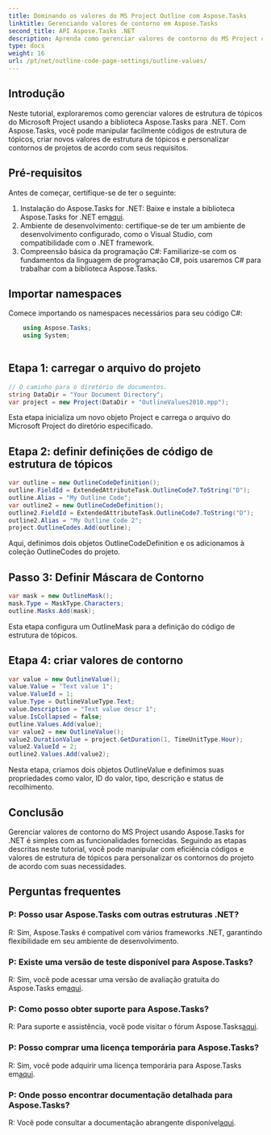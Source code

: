 ```yaml
---
title: Dominando os valores do MS Project Outline com Aspose.Tasks
linktitle: Gerenciando valores de contorno em Aspose.Tasks
second_title: API Aspose.Tasks .NET
description: Aprenda como gerenciar valores de contorno do MS Project com eficiência usando Aspose.Tasks for .NET. Personalize os contornos do projeto com facilidade.
type: docs
weight: 16
url: /pt/net/outline-code-page-settings/outline-values/
---
```

## Introdução
Neste tutorial, exploraremos como gerenciar valores de estrutura de tópicos do Microsoft Project usando a biblioteca Aspose.Tasks para .NET. Com Aspose.Tasks, você pode manipular facilmente códigos de estrutura de tópicos, criar novos valores de estrutura de tópicos e personalizar contornos de projetos de acordo com seus requisitos.
## Pré-requisitos
Antes de começar, certifique-se de ter o seguinte:
1.  Instalação do Aspose.Tasks for .NET: Baixe e instale a biblioteca Aspose.Tasks for .NET em[aqui](https://releases.aspose.com/tasks/net/).
2. Ambiente de desenvolvimento: certifique-se de ter um ambiente de desenvolvimento configurado, como o Visual Studio, com compatibilidade com o .NET framework.
3. Compreensão básica da programação C#: Familiarize-se com os fundamentos da linguagem de programação C#, pois usaremos C# para trabalhar com a biblioteca Aspose.Tasks.

## Importar namespaces
Comece importando os namespaces necessários para seu código C#:
```csharp
    using Aspose.Tasks;
    using System;
    
```
## Etapa 1: carregar o arquivo do projeto
```csharp
// O caminho para o diretório de documentos.
string DataDir = "Your Document Directory";
var project = new Project(DataDir + "OutlineValues2010.mpp");
```
Esta etapa inicializa um novo objeto Project e carrega o arquivo do Microsoft Project do diretório especificado.
## Etapa 2: definir definições de código de estrutura de tópicos
```csharp
var outline = new OutlineCodeDefinition();
outline.FieldId = ExtendedAttributeTask.OutlineCode7.ToString("D");
outline.Alias = "My Outline Code";
var outline2 = new OutlineCodeDefinition();
outline2.FieldId = ExtendedAttributeTask.OutlineCode7.ToString("D");
outline2.Alias = "My Outline Code 2";
project.OutlineCodes.Add(outline);
```
Aqui, definimos dois objetos OutlineCodeDefinition e os adicionamos à coleção OutlineCodes do projeto.
## Passo 3: Definir Máscara de Contorno
```csharp
var mask = new OutlineMask();
mask.Type = MaskType.Characters;
outline.Masks.Add(mask);
```
Esta etapa configura um OutlineMask para a definição do código de estrutura de tópicos.
## Etapa 4: criar valores de contorno
```csharp
var value = new OutlineValue();
value.Value = "Text value 1";
value.ValueId = 1;
value.Type = OutlineValueType.Text;
value.Description = "Text value descr 1";
value.IsCollapsed = false;
outline.Values.Add(value);
var value2 = new OutlineValue();
value2.DurationValue = project.GetDuration(1, TimeUnitType.Hour);
value2.ValueId = 2;
outline2.Values.Add(value2);
```
Nesta etapa, criamos dois objetos OutlineValue e definimos suas propriedades como valor, ID do valor, tipo, descrição e status de recolhimento.

## Conclusão
Gerenciar valores de contorno do MS Project usando Aspose.Tasks for .NET é simples com as funcionalidades fornecidas. Seguindo as etapas descritas neste tutorial, você pode manipular com eficiência códigos e valores de estrutura de tópicos para personalizar os contornos do projeto de acordo com suas necessidades.
## Perguntas frequentes
### P: Posso usar Aspose.Tasks com outras estruturas .NET?
R: Sim, Aspose.Tasks é compatível com vários frameworks .NET, garantindo flexibilidade em seu ambiente de desenvolvimento.
### P: Existe uma versão de teste disponível para Aspose.Tasks?
 R: Sim, você pode acessar uma versão de avaliação gratuita do Aspose.Tasks em[aqui](https://releases.aspose.com/).
### P: Como posso obter suporte para Aspose.Tasks?
 R: Para suporte e assistência, você pode visitar o fórum Aspose.Tasks[aqui](https://forum.aspose.com/c/tasks/15).
### P: Posso comprar uma licença temporária para Aspose.Tasks?
R: Sim, você pode adquirir uma licença temporária para Aspose.Tasks em[aqui](https://purchase.aspose.com/temporary-license/).
### P: Onde posso encontrar documentação detalhada para Aspose.Tasks?
 R: Você pode consultar a documentação abrangente disponível[aqui](https://reference.aspose.com/tasks/net/).